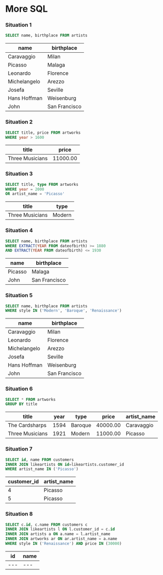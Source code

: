 # More SQL

### Situation 1

```sql
SELECT name, birthplace FROM artists
```
|name|birthplace|
|---|---|
|Caravaggio|Milan|
|Picasso|Malaga|
|Leonardo|Florence|
|Michelangelo|Arezzo|
|Josefa|Seville|
|Hans Hoffman|Weisenburg|
|John|San Francisco|

### Situation 2

```sql
SELECT title, price FROM artworks
WHERE year > 1600
```

|title|price|
|---|---|
|Three Musicians|11000.00|

### Situation 3

```sql
SELECT title, type FROM artworks
WHERE year = 2000 
OR artist_name = 'Picasso'
``` 

|title|type|
|---|---|
|Three Musicians|Modern|

### Situation 4

```sql
SELECT name, birthplace FROM artists
WHERE EXTRACT(YEAR FROM dateofbirth) >= 1880
AND EXTRACT(YEAR FROM dateofbirth) <= 1930
```

|name|birthplace|
|---|---|
|Picasso|Malaga|
|John|San Francisco|

### Situation 5

```sql
SELECT name, birthplace FROM artists
WHERE style IN ('Modern', 'Baroque', 'Renaissance')
```

|name|birthplace|
|---|---|
|Caravaggio|Milan|
|Leonardo|Florence|
|Michelangelo|Arezzo|
|Josefa|Seville|
|Hans Hoffman|Weisenburg|
|John|San Francisco|

### Situation 6

```sql
SELECT * FROM artworks
GROUP BY title
```

|title|year|type|price|artist_name|
|---|---|---|---|---|
|The Cardsharps|1594|Baroque|40000.00|Caravaggio|
|Three Musicians|1921|Modern|11000.00|Picasso|

### Situation 7

```sql
SELECT id, name FROM customers
INNER JOIN likeartists ON id=likeartists.customer_id
WHERE artist_name IN ('Picasso')
```

|customer_id|artist_name|
|---|---|
|4|Picasso|
|5|Picasso|

### Situation 8

```sql
SELECT c.id, c.name FROM customers c
INNER JOIN likeartists l ON l.customer_id = c.id
INNER JOIN artists a ON a.name = l.artist_name
INNER JOIN artworks ar ON ar.artist_name = a.name
WHERE style IN ('Renaissance') AND price IN (30000)
```

|id|name|
|---|---|
|---|---|